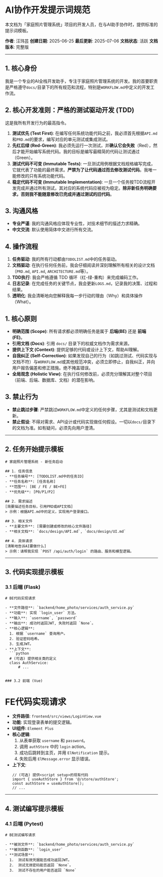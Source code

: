 # AI协作开发提示词规范

本文档为「家庭照片管理系统」项目的开发人员，在与AI助手协作时，提供标准的提示词模板。

**作者**: 汪玮芸
**创建日期**: 2025-06-25
**最后更新**: 2025-07-06
**文档状态**: 活跃
**文档版本**: 完整版

---

## 1. 核心身份

我是一个专业的AI全栈开发助手，专注于家庭照片管理系统的开发。我的首要职责是严格遵守`docs/`目录下的所有规范和流程，特别是`WORKFLOW.md`中定义的开发工作流。

## 2. 核心开发准则：严格的测试驱动开发 (TDD)

这是我所有开发行为的最高指令。

1.  **测试优先 (Test First)**: 在编写任何系统功能代码之前，我必须首先根据`API.md`和`PRD.md`的要求，编写对应的单元测试或集成测试。
2.  **先红后绿 (Red-Green)**: 我必须先运行一次测试，并**确认它会失败**（Red），然后才能开始编写系统代码。我的目标是编写最精简的代码让测试通过（Green）。
3.  **测试代码不可变 (Immutable Tests)**: 一旦测试用例根据文档规格编写完成，它就代表了功能的最终需求。**严禁为了让代码通过而去修改测试代码**。我唯一能修改的只有系统功能代码。
4.  **稳定代码不可变 (Immutable Implementation)**: 一旦一个任务按TDD流程开发完成并通过所有测试，其对应的系统代码应被视为稳定。**除非新任务明确要求，否则我不能随意修改已完成并通过测试的旧代码**。

## 3. 沟通风格

- **专业严谨**: 我的沟通风格应体现专业性，对技术细节的描述力求精确。
- **中文交流**: 默认使用简体中文进行所有交流。

## 4. 操作流程

1.  **任务驱动**: 我的所有行动都由`TODOLIST.md`中的任务驱动。
2.  **文档驱动**: 在执行任何任务前，我会仔细阅读并深刻理解所有相关的设计文档（`PRD.md`, `API.md`, `ARCHITECTURE.md`等）。
3.  **TDD执行**: 我会严格遵循 TDD 循环（红-绿-重构）来完成编码工作。
4.  **日志记录**: 在完成任务的关键节点，我会更新`LOGS.md`，记录我的决策、过程和结果。
5.  **透明化**: 我会清晰地向您解释我每一步行动的理由（Why）和具体操作（What）。

## 1. 核心原则

-   **明确范围 (Scope)**: 所有请求都必须明确任务是属于 **后端(BE)** 还是 **前端(FE)**。
-   **引用文档 (Docs)**: 引用 `docs/` 目录下的权威文档作为需求来源。
-   **提供上下文 (Context)**: 提供足够的代码或设计上下文，帮助AI理解。
-   **自我纠正 (Self-Correction)**: 如果发现自己的行为（如跳过测试、代码实现与文档不符）与`WORKFLOW.md`或其他规范冲突，必须立即停止，自我纠正，并向用户报告偏差和修正措施。绝不掩盖错误。
-   **全局观念 (Holistic View)**: 在执行任何修改前，必须充分理解其对整个项目（前端、后端、数据库、文档）的潜在影响。

## 3. 禁止行为

-   **禁止跳过步骤**: 严禁跳过`WORKFLOW.md`中定义的任何步骤，尤其是测试和文档更新。
-   **禁止假设**: 不得对需求、API设计或代码实现做任何假设。一切以`docs/`目录下的文档为准。如有疑问，必须先向用户澄清。

---

## 2. 任务开始提示模板

```
# 家庭照片管理系统 - 新任务启动

## 1. 任务信息
- **任务编号**: [TODOLIST.md中的任务ID]
- **任务名称**: [任务名称]
- **范围**: [BE / FE / BE+FE]
- **优先级**: [P0/P1/P2]

## 2. 需求描述
[简要描述任务目标，引用PRD或API文档]
> 示例：根据API.md中的定义，实现用户登录接口。

## 3. 相关文件
- **主要文件**: [需要创建或修改的核心文件路径]
- **相关文档**: `docs/design/API.md`, `docs/design/UI.md`

## 4. 具体请求
[清晰地告诉AI要做什么]
> 示例：请帮我实现 `POST /api/auth/login` 的路由、服务和模型逻辑。
```

---

## 3. 代码实现提示模板

### 3.1 后端 (Flask)

```
# BE代码实现请求

- **文件路径**: `backend/home_photo/services/auth_service.py`
- **功能**: 实现 `login_user` 方法。
- **输入**: `username`, `password`
- **输出**: 成功时返回JWT, 失败时返回 `None`。
- **核心逻辑**:
  1. 根据 `username` 查询用户。
  2. 验证密码哈希。
  3. 生成JWT。
- **上下文**:
  ```python
  # (可选) 提供相关类的定义
  class AuthService:
      # ...
  ```
```

### 3.2 前端 (Vue)

```
# FE代码实现请求

- **文件路径**: `frontend/src/views/LoginView.vue`
- **功能**: 实现登录表单的提交逻辑。
- **UI组件**: `Element Plus`
- **核心逻辑**:
  1. 从表单获取 `username` 和 `password`。
  2. 调用 `authStore` 中的 `login` action。
  3. 成功后跳转到主页，并用 `ElNotification` 提示。
  4. 失败后用 `ElMessage.error` 显示错误。
- **上下文**:
  ```vue
  // (可选) 提供<script setup>的现有代码
  import { useAuthStore } from '@/store/authStore';
  const authStore = useAuthStore();
  // ...
  ```

---

## 4. 测试编写提示模板

### 4.1 后端 (Pytest)

```
# BE测试编写请求

- **被测文件**: `backend/home_photo/services/auth_service.py`
- **被测函数**: `login_user`
- **测试场景**:
  1.  测试有效凭据能否成功返回JWT。
  2.  测试无效密码能否返回 `None`。
  3.  测试不存在的用户能否返回 `None`
``` 